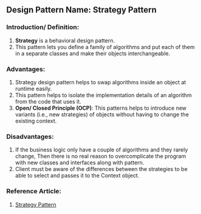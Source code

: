 ## Design Pattern Name: Strategy Pattern

### Introduction/ Definition:
1. **Strategy** is a behavioral design pattern.
2. This pattern lets you define a family of algorithms and put each of them in a separate classes and make their objects interchangeable.

### Advantages:
1. Strategy design pattern helps to swap algorithms inside an object at runtime easily. 
2. This pattern helps to isolate the implementation details of an algorithm from the code that uses it. 
3. **Open/ Closed Principle (OCP)**: This patterns helps to introduce new variants (i.e., new strategies) of objects without having to change the existing context.

### Disadvantages:
1. If the business logic only have a couple of algorithms and they rarely change, Then there is no real reason to overcomplicate the program with new classes and interfaces along with pattern.
2. Client must be aware of the differences between the strategies to be able to select and passes it to the Context object.

### Reference Article:

1. <a href="https://refactoring.guru/design-patterns/strategy" target="_blank">Strategy Pattern</a>


